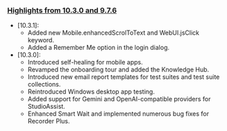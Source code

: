 ### [Highlights from 10.3.0 and 9.7.6](https://docs.katalon.com/docs/release-notes/katalon-studio/katalon-studio-release-notes-version-10.x)

* [10.3.1]:
  * Added new Mobile.enhancedScrolToText and WebUI.jsClick keyword.
  * Added a Remember Me option in the login dialog.
* [10.3.0]:
  * Introduced self-healing for mobile apps.
  * Revamped the onboarding tour and added the Knowledge Hub.
  * Introduced new email report templates for test suites and test suite collections.
  * Reintroduced Windows desktop app testing.
  * Added support for Gemini and OpenAI-compatible providers for StudioAssist.
  * Enhanced Smart Wait and implemented numerous bug fixes for Recorder Plus.
